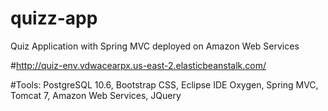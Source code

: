 # quizz-app
Quiz Application with Spring MVC deployed on Amazon Web Services

#http://quiz-env.vdwacearpx.us-east-2.elasticbeanstalk.com/

#Tools: PostgreSQL 10.6, Bootstrap CSS, Eclipse IDE Oxygen, Spring MVC, Tomcat 7, Amazon Web Services, JQuery
